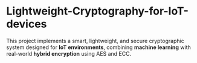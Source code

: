 # Lightweight-Cryptography-for-IoT-devices
This project implements a smart, lightweight, and secure cryptographic system designed for **IoT environments**, combining **machine learning** with real-world **hybrid encryption** using AES and ECC.
